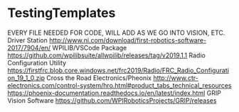 # TestingTemplates


EVERY FILE NEEDED FOR CODE, WILL ADD AS WE GO INTO VISION, ETC.
Driver Station
http://www.ni.com/download/first-robotics-software-2017/7904/en/
WPILIB/VSCode Package
https://github.com/wpilibsuite/allwpilib/releases/tag/v2019.1.1
Radio Configuration Utility
https://firstfrc.blob.core.windows.net/frc2019/Radio/FRC_Radio_Configuration_19_1_0.zip
Cross the Road Electronics/Pheonix
http://www.ctr-electronics.com/control-system/hro.html#product_tabs_technical_resources
https://phoenix-documentation.readthedocs.io/en/latest/index.html
GRIP Vision Software
https://github.com/WPIRoboticsProjects/GRIP/releases
